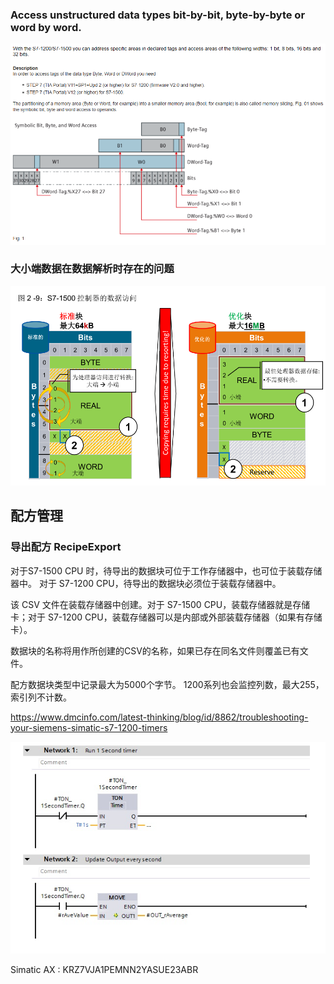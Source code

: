 
### Access unstructured data types bit-by-bit, byte-by-byte or word by word.



![碎片化寻址](/Tia/image/image.png)

### 大小端数据在数据解析时存在的问题

![alt text](image.png)
## 配方管理

### **导出配方** RecipeExport

对于S7-1500 CPU 时，待导出的数据块可位于工作存储器中，也可位于装载存储器中。
对于 S7-1200 CPU，待导出的数据块必须位于装载存储器中。

该 CSV 文件在装载存储器中创建。对于 S7-1500 CPU，装载存储器就是存储卡；对于 S7-1200 CPU，装载存储器可以是内部或外部装载存储器（如果有存储卡）。

数据块的名称将用作所创建的CSV的名称，如果已存在同名文件则覆盖已有文件。

配方数据块类型中记录最大为5000个字节。 1200系列也会监控列数，最大255，索引列不计数。

https://www.dmcinfo.com/latest-thinking/blog/id/8862/troubleshooting-your-siemens-simatic-s7-1200-timers

![alt text](image-1.png)


Simatic AX : KRZ7VJA1PEMNN2YASUE23ABR